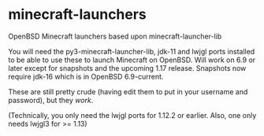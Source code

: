# minecraft-launchers
OpenBSD Minecraft launchers based upon minecraft-launcher-lib

You will need the py3-minecraft-launcher-lib, jdk-11 and lwjgl 
ports installed to be able to use these to launch Minecraft on
OpenBSD. Will work on 6.9 or later except for snapshots and the
upcoming 1.17 release. Snapshots now require jdk-16 which is in
OpenBSD 6.9-current.

These are still pretty crude (having edit them to put in your username
and password), but they _work_.

(Technically, you only need the lwjgl ports for 1.12.2 or earlier. Also,
one only needs lwjgl3 for >= 1.13)

